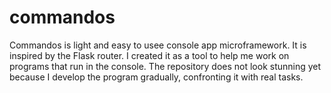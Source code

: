 # commandos
Commandos is light and easy to usee console app microframework.
It is inspired by the Flask router. I created it as a tool to help me work on programs that run in the console.
The repository does not look stunning yet because I develop the program gradually, confronting it with real tasks.
